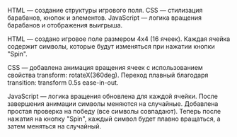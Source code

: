HTML — создание структуры игрового поля.
CSS — стилизация барабанов, кнопок и элементов.
JavaScript — логика вращения барабанов и отображения выигрыша.

HTML — создано игровое поле размером 4x4 (16 ячеек). Каждая ячейка содержит символы, которые будут изменяться при нажатии кнопки "Spin".

CSS — добавлена анимация вращения ячеек с использованием свойства transform: rotateX(360deg). Переход плавный благодаря transition: transform 0.5s ease-in-out.

JavaScript — логика вращения обновлена для каждой ячейки. После завершения анимации символы меняются на случайные. Добавлена простая проверка на победу (все символы совпадают).
Теперь после нажатия на кнопку "Spin", каждый символ будет плавно вращаться, а затем меняться на случайный.
